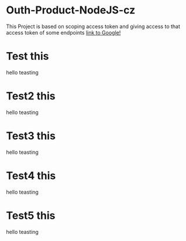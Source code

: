 # Outh-Product-NodeJS-cz
This Project is based on scoping access token and giving access to that access token of some endpoints
[link to Google!](http://google.com)

# Test this
hello teasting

# Test2 this
hello teasting

# Test3 this
hello teasting


# Test4 this
hello teasting

# Test5 this
hello teasting
